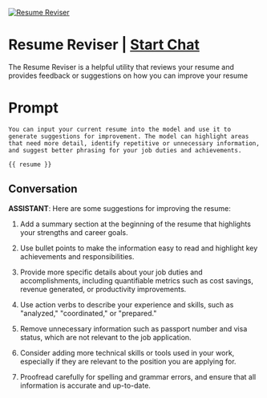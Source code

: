 
[![Resume Reviser](https://flow-prompt-covers.s3.us-west-1.amazonaws.com/icon/cute/cute_1.png)](https://gptcall.net/chat.html?data=%7B%22contact%22%3A%7B%22id%22%3A%22nacsHFM8cbN_CndcuXp12%22%2C%22flow%22%3Atrue%7D%7D)
# Resume Reviser | [Start Chat](https://gptcall.net/chat.html?data=%7B%22contact%22%3A%7B%22id%22%3A%22nacsHFM8cbN_CndcuXp12%22%2C%22flow%22%3Atrue%7D%7D)
The Resume Reviser is a helpful utility that reviews your resume and provides feedback or suggestions on how you can improve your resume

# Prompt

```
You can input your current resume into the model and use it to generate suggestions for improvement. The model can highlight areas that need more detail, identify repetitive or unnecessary information, and suggest better phrasing for your job duties and achievements.

{{ resume }}
```

## Conversation

**ASSISTANT**: Here are some suggestions for improving the resume:



1. Add a summary section at the beginning of the resume that highlights your strengths and career goals.

2. Use bullet points to make the information easy to read and highlight key achievements and responsibilities.

3. Provide more specific details about your job duties and accomplishments, including quantifiable metrics such as cost savings, revenue generated, or productivity improvements.

4. Use action verbs to describe your experience and skills, such as "analyzed," "coordinated," or "prepared."

5. Remove unnecessary information such as passport number and visa status, which are not relevant to the job application.

6. Consider adding more technical skills or tools used in your work, especially if they are relevant to the position you are applying for.

7. Proofread carefully for spelling and grammar errors, and ensure that all information is accurate and up-to-date.


